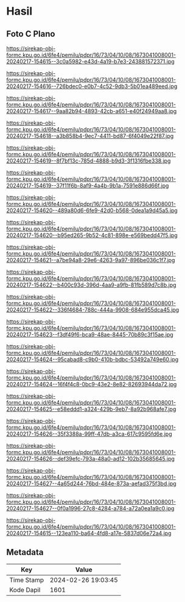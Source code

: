 # Hasil

## Foto C Plano

https://sirekap-obj-formc.kpu.go.id/6fe4/pemilu/pdpr/16/73/04/10/08/1673041008001-20240217-154615--3c0a5982-e43d-4a19-b7e3-243881572371.jpg

https://sirekap-obj-formc.kpu.go.id/6fe4/pemilu/pdpr/16/73/04/10/08/1673041008001-20240217-154616--726bdec0-e0b7-4c52-9db3-5b01ea489eed.jpg

https://sirekap-obj-formc.kpu.go.id/6fe4/pemilu/pdpr/16/73/04/10/08/1673041008001-20240217-154617--9aa82b94-4893-42cb-a651-e40f24949aa8.jpg

https://sirekap-obj-formc.kpu.go.id/6fe4/pemilu/pdpr/16/73/04/10/08/1673041008001-20240217-154618--a3b858b4-9ec7-4411-bd87-6f4049e22f87.jpg

https://sirekap-obj-formc.kpu.go.id/6fe4/pemilu/pdpr/16/73/04/10/08/1673041008001-20240217-154619--8f7bf13c-785d-4888-b9d3-3f1316fbe338.jpg

https://sirekap-obj-formc.kpu.go.id/6fe4/pemilu/pdpr/16/73/04/10/08/1673041008001-20240217-154619--37f11f6b-8af9-4a4b-9b1a-7591e886d66f.jpg

https://sirekap-obj-formc.kpu.go.id/6fe4/pemilu/pdpr/16/73/04/10/08/1673041008001-20240217-154620--489a80d6-6fe9-42d0-b568-0dea1a9d45a5.jpg

https://sirekap-obj-formc.kpu.go.id/6fe4/pemilu/pdpr/16/73/04/10/08/1673041008001-20240217-154620--b95ed265-9b52-4c81-898e-e569bedd47f5.jpg

https://sirekap-obj-formc.kpu.go.id/6fe4/pemilu/pdpr/16/73/04/10/08/1673041008001-20240217-154621--a7be94a8-29e6-4263-9a97-896be036c1f7.jpg

https://sirekap-obj-formc.kpu.go.id/6fe4/pemilu/pdpr/16/73/04/10/08/1673041008001-20240217-154622--b400c93d-396d-4aa9-a9fb-81fb589d7c8b.jpg

https://sirekap-obj-formc.kpu.go.id/6fe4/pemilu/pdpr/16/73/04/10/08/1673041008001-20240217-154622--336f4684-788c-444a-9908-684e955dca45.jpg

https://sirekap-obj-formc.kpu.go.id/6fe4/pemilu/pdpr/16/73/04/10/08/1673041008001-20240217-154623--f3df49f6-bca9-48ae-8445-70b89c3f15ae.jpg

https://sirekap-obj-formc.kpu.go.id/6fe4/pemilu/pdpr/16/73/04/10/08/1673041008001-20240217-154624--95cabad8-c9b0-410b-bdbc-53492a749e60.jpg

https://sirekap-obj-formc.kpu.go.id/6fe4/pemilu/pdpr/16/73/04/10/08/1673041008001-20240217-154624--16f4f4c8-0bc9-43e2-8e82-82693944da72.jpg

https://sirekap-obj-formc.kpu.go.id/6fe4/pemilu/pdpr/16/73/04/10/08/1673041008001-20240217-154625--e58eddd1-a324-429b-9eb7-8a92b968afe7.jpg

https://sirekap-obj-formc.kpu.go.id/6fe4/pemilu/pdpr/16/73/04/10/08/1673041008001-20240217-154626--35f3388a-99ff-47db-a3ca-617c9595fd6e.jpg

https://sirekap-obj-formc.kpu.go.id/6fe4/pemilu/pdpr/16/73/04/10/08/1673041008001-20240217-154626--def39efc-793a-48a0-ad12-102b35685645.jpg

https://sirekap-obj-formc.kpu.go.id/6fe4/pemilu/pdpr/16/73/04/10/08/1673041008001-20240217-154627--4a65d244-76bd-484e-873a-aefad375f3bd.jpg

https://sirekap-obj-formc.kpu.go.id/6fe4/pemilu/pdpr/16/73/04/10/08/1673041008001-20240217-154627--0f0a1996-27c8-4284-a784-a72a0ea1a9c0.jpg

https://sirekap-obj-formc.kpu.go.id/6fe4/pemilu/pdpr/16/73/04/10/08/1673041008001-20240217-154615--123ea110-ba64-4fd8-a17e-5837d06e72a4.jpg


## Metadata

| Key        | Value               |
| ---------- | ------------------- |
| Time Stamp | 2024-02-26 19:03:45 |
| Kode Dapil | 1601                |



